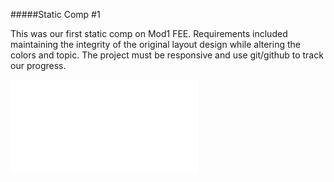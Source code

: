 #####Static Comp #1

This was our first static comp on Mod1 FEE. Requirements included maintaining the integrity of the original layout design while altering the colors and topic. The project must be responsive and use git/github to track our progress. 

![alt text](file:///Users/hannahbare/turing/mod1/static-comps/comp1/index.html "Static Comp 1")
